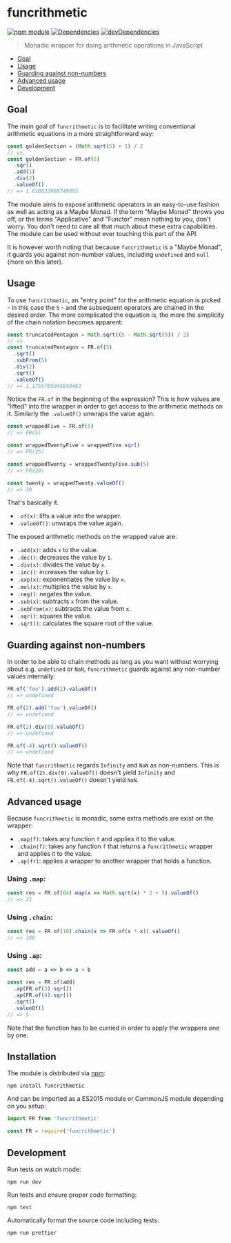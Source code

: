 # funcrithmetic

[![npm module](https://badge.fury.io/js/funcrithmetic.svg)](https://www.npmjs.org/package/funcrithmetic)
[![Dependencies](https://david-dm.org/christianhg/funcrithmetic.svg)](https://david-dm.org/christianhg/funcrithmetic)
[![devDependencies](https://david-dm.org/christianhg/funcrithmetic/dev-status.svg)](https://david-dm.org/christianhg/funcrithmetic?type=dev)

> Monadic wrapper for doing arithmetic operations in JavaScript

* [Goal](#goal)
* [Usage](#usage)
* [Guarding against non-numbers](#guarding-against-non-numbers)
* [Advanced usage](#advanced-usage)
* [Development](#development)

## Goal

The main goal of `funcrithmetic` is to facilitate writing conventional arithmetic equations in a more straightforward way:

```js
const goldenSection = (Math.sqrt(5) + 1) / 2
// vs.
const goldenSection = FR.of(5)
  .sqr()
  .add(1)
  .div(2)
  .valueOf()
// => 1.618033988749895
```

The module aims to expose arithmetic operators in an easy-to-use fashion as well as acting as a Maybe Monad. If the term "Maybe Monad" throws you off, or the terms "Applicative" and "Functor" mean nothing to you, don't worry. You don't need to care all that much about these extra capabilities. The module can be used without ever touching this part of the API.

It is however worth noting that because `funcrithmetic` is a "Maybe Monad", it guards you against non-number values, including `undefined` and `null` (more on this later).

## Usage

To use `funcrithmetic`, an "entry point" for the arithmetic equation is picked - in this case the `5` - and the subsequent operators are chained in the desired order. The more complicated the equation is, the more the simplicity of the chain notation becomes apparent:

```js
const truncatedPentagon = Math.sqrt((5 - Math.sqrt(5)) / 2)
// vs.
const truncatedPentagon = FR.of(5)
  .sqrt()
  .subFrom(5)
  .div(2)
  .sqrt()
  .valueOf()
// => 1.1755705045849463
```

Notice the `FR.of` in the beginning of the expression? This is how values are "lifted" into the wrapper in order to get access to the arithmetic methods on it. Similarly the `.valueOf()` unwraps the value again:

```js
const wrappedFive = FR.of(5)
// => FR(5)

const wrappedTwentyFive = wrappedFive.sqr()
// => FR(25)

const wrappedTwenty = wrappedTwentyFive.sub(5)
// => FR(20)

const twenty = wrappedTwenty.valueOf()
// => 20
```

That's basically it.

* `.of(x)`: lifts a value into the wrapper.
* `.valueOf()`: unwraps the value again.

The exposed arithmetic methods on the wrapped value are:

* `.add(x)`: adds `x` to the value.
* `.dec()`: decreases the value by `1`.
* `.div(x)`: divides the value by `x`.
* `.inc()`: increases the value by `1`.
* `.exp(x)`: exponentiates the value by `x`.
* `.mul(x)`: multiplies the value by `x`.
* `.neg()`: negates the value.
* `.sub(x)`: subtracts `x` from the value.
* `.subFrom(x)`: subtracts the value from `x`.
* `.sqr()`: squares the value.
* `.sqrt()`: calculates the square root of the value.

## Guarding against non-numbers

In order to be able to chain methods as long as you want without worrying about e.g. `undefined` or `NaN`, `funcrithmetic` guards against any non-number values internally:

```js
FR.of('foo').add(2).valueOf()
// => undefined

FR.of(2).add('foo').valueOf()
// => undefined

FR.of(2).div(0).valueOf()
// => undefined

FR.of(-4).sqrt().valueOf()
// => undefined
```

Note that `funcrithmetic` regards `Infinity` and `NaN` as non-numbers. This is why `FR.of(2).div(0).valueOf()` doesn't yield `Infinity` and `FR.of(-4).sqrt().valueOf()` doesn't yield `NaN`.

## Advanced usage

Because `funcrithmetic` is monadic, some extra methods are exist on the wrapper:

* `.map(f)`: takes any function `f` and applies it to the value.
* `.chain(f)`: takes any function `f` that returns a `funcrithmetic` wrapper and applies it to the value.
* `.ap(fr)`: applies a wrapper to another wrapper that holds a function.

### Using `.map`:

```js
const res = FR.of(64).map(x => Math.sqrt(x) * 2 + 5).valueOf()
// => 21
```

### Using `.chain`:

```js
const res = FR.of(10).chain(x => FR.of(x * x)).valueOf()
// => 100
```

### Using `.ap`:

```js
const add = a => b => a + b

const res = FR.of(add)
  .ap(FR.of(3).sqr())
  .ap(FR.of(4).sqr())
  .sqrt()
  .valueOf()
// => 5
```

Note that the function has to be curried in order to apply the wrappers one by one.

## Installation

The module is distributed via [npm](https://www.npmjs.com/):

```
npm install funcrithmetic
```

And can be imported as a ES2015 module or CommonJS module depending on you setup:

```js
import FR from 'funcrithmetic'

const FR = require('funcrithmetic')
```

## Development

Run tests on watch mode:

```
npm run dev
```

Run tests and ensure proper code formatting:

```
npm test
```

Automatically format the source code including tests:

```
npm run prettier
```
